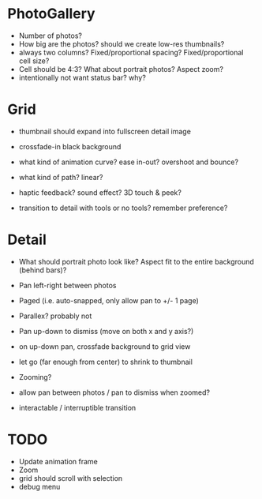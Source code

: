 # PhotoGallery


- Number of photos?
- How big are the photos? should we create low-res thumbnails?
- always two columns? Fixed/proportional spacing? Fixed/proportional cell size?
- Cell should be 4:3? What about portrait photos? Aspect zoom?
- intentionally not want status bar? why?

# Grid

- thumbnail should expand into fullscreen detail image
- crossfade-in black background
- what kind of animation curve? ease in-out? overshoot and bounce?
- what kind of path? linear?

- haptic feedback? sound effect? 3D touch & peek?

- transition to detail with tools or no tools? remember preference?

# Detail

- What should portrait photo look like? Aspect fit to the entire background (behind bars)?

- Pan left-right between photos
- Paged (i.e. auto-snapped, only allow pan to +/- 1 page)
- Parallex? probably not

- Pan up-down to dismiss (move on both x and y axis?)
- on up-down pan, crossfade background to grid view
- let go (far enough from center) to shrink to thumbnail

- Zooming?
- allow pan between photos / pan to dismiss when zoomed?

- interactable / interruptible transition


# TODO
- Update animation frame
- Zoom
- grid should scroll with selection
- debug menu
